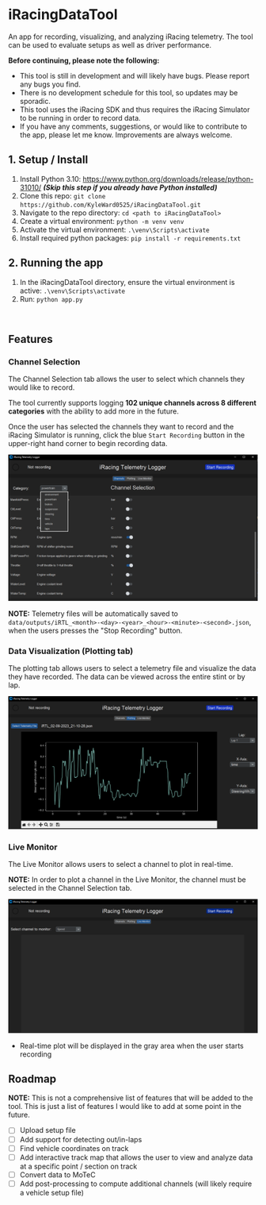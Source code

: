 # iRacingDataTool
An app for recording, visualizing, and analyzing iRacing telemetry. The tool can be used to evaluate setups as well as driver performance.

**Before continuing, please note the following:**
- This tool is still in development and will likely have bugs. Please report any bugs you find.
- There is no development schedule for this tool, so updates may be sporadic.
- This tool uses the iRacing SDK and thus requires the iRacing Simulator to be running in order to record data.
- If you have any comments, suggestions, or would like to contribute to the app, please let me know. Improvements are always welcome.

## 1. Setup / Install
1) Install Python 3.10: https://www.python.org/downloads/release/python-31010/ ***(Skip this step if you already have Python installed)***
2) Clone this repo: `git clone https://github.com/KyleWard0525/iRacingDataTool.git`
3) Navigate to the repo directory: `cd <path to iRacingDataTool>`
4) Create a virtual environment: `python -m venv venv`
5) Activate the virtual environment: `.\venv\Scripts\activate`
6) Install required python packages: `pip install -r requirements.txt`

## 2. Running the app

1) In the iRacingDataTool directory, ensure the virtual environment is active: `.\venv\Scripts\activate`
2) Run: `python app.py` 

<br />

## Features

### Channel Selection 

The Channel Selection tab allows the user to select which channels they would like to record. 

The tool currently supports logging **102 unique channels across 8 different categories** with the ability to add more in the future. 

Once the user has selected the channels they want to record and the iRacing Simulator is running, click the blue `Start Recording` button in the upper-right hand corner to begin recording data.

![Channel Selection](images/readme/channel_selection.png)

**NOTE:** Telemetry files will be automatically saved to `data/outputs/iRTL_<month>-<day>-<year>_<hour>-<minute>-<second>.json`, when the users presses the "Stop Recording" button.

### Data Visualization (Plotting tab)

The plotting tab allows users to select a telemetry file and visualize the data they have recorded. The data can be viewed across the entire stint or by lap. 

![Plotting](images/readme/plotting_tab.png)


### Live Monitor

The Live Monitor allows users to select a channel to plot in real-time. 

**NOTE:** In order to plot a channel in the Live Monitor, the channel must be selected in the Channel Selection tab.

![Live Monitor](images/readme/live_monitor.png)

- Real-time plot will be displayed in the gray area when the user starts recording


## Roadmap

**NOTE:** This is not a comprehensive list of features that will be added to the tool. This is just a list of features I would like to add at some point in the future.

- [ ] Upload setup file
- [ ] Add support for detecting out/in-laps
- [ ] Find vehicle coordinates on track
- [ ] Add interactive track map that allows the user to view and analyze data at a specific point / section on track
- [ ] Convert data to MoTeC
- [ ] Add post-processing to compute additional channels (will likely require a vehicle setup file)
